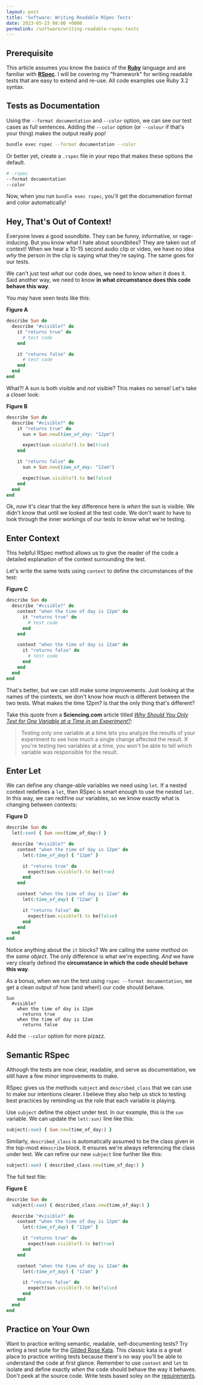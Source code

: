 ```yaml
---
layout: post
title: 'Software: Writing Readable RSpec Tests'
date: 2023-05-23 08:00 +0000
permalink: /software/writing-readable-rspec-tests
---
```


## Prerequisite

This article assumes you know the basics of the [**Ruby**](https://www.ruby-lang.org/) language and are familiar with [**RSpec**](https://rspec.info/). I will be covering my "framework" for writing readable tests that are easy to extend and re-use. All code examples use Ruby 3.2 syntax.

## Tests as Documentation

Using the `--format documentation` and `--color` option, we can see our test cases as full sentences. Adding the `--color` option (or `--colour` if that's your thing) makes the output really pop!

```bash
bundle exec rspec --format documentation --color
```

Or better yet, create a `.rspec` file in your repo that makes these options the default.

```bash
# .rspec
--format documentation
--color
```

Now, when you run `bundle exec rspec`, you'll get the documenation format and color automatically!

## Hey, That's Out of Context!

Everyone loves a good soundbite. They can be funny, informative, or rage-inducing. But you know what I hate about soundbites? They are taken out of context! When we hear a 10-15 second audio clip or video, we have no idea _why_ the person in the clip is saying what they're saying. The same goes for our tests.

We can't just test _what_ our code does, we need to know _when_ it does it. Said another way, we need to know **in what circumstance does this code behave this way**.

You may have seen tests like this:

**Figure A**

```ruby
describe Sun do
  describe "#visible?" do
    it "returns true" do
      # test code
    end

    it "returns false" do
      # test code
    end
  end
end
```

What?! A sun is both visible and _not_ visible? This makes no sense! Let's take a closer look:

**Figure B**

```ruby
describe Sun do
  describe "#visible?" do
    it "returns true" do
      sun = Sun.new(time_of_day: "12pm")

      expect(sun.visible?).to be(true)
    end

    it "returns false" do
      sun = Sun.new(time_of_day: "12am")

      expect(sun.visible?).to be(false)
    end
  end
end
```

Ok, _now_ it's clear that the key difference here is _when_ the sun is visible. We didn't know that until we looked at the test code. We don't want to have to look through the inner workings of our tests to know what we're testing.

## Enter Context

This helpful RSpec method allows us to give the reader of the code a detailed explanation of the context surrounding the test.

Let's write the same tests using `context` to define the circumstances of the test:

**Figure C**

```ruby
describe Sun do
  describe "#visible?" do
    context "when the time of day is 12pm" do
      it "returns true" do
        # test code
      end
    end

    context "when the time of day is 12am" do
      it "returns false" do
        # test code
      end
    end
  end
end
```

That's better, but we can still make some improvements. Just looking at the names of the contexts, we don't know how much is different between the two tests. What makes the time 12pm? Is that the only thing that's different?

Take this quote from a **Sciencing.com** article titled [_Why Should You Only Test for One Variable at a Time in an Experiment?_](https://sciencing.com/should-only-test-one-variable-time-experiment-11414533.html):

> Testing only one variable at a time lets you analyze the results of your experiment to see how much a single change affected the result. If you're testing two variables at a time, you won't be able to tell which variable was responsible for the result.

## Enter Let

We can define any change-able variables we need using `let`. If a nested context redefines a `let`, then RSpec is smart enough to use the nested `let`. In this way, we can redifine our variables, so we know exactly what is changing between contexts:

**Figure D**

```ruby
describe Sun do
  let(:sun) { Sun.new(time_of_day:) }

  describe "#visible?" do
    context "when the time of day is 12pm" do
      let(:time_of_day) { "12pm" }

      it "returns true" do
        expect(sun.visible?).to be(true)
      end
    end

    context "when the time of day is 12am" do
      let(:time_of_day) { "12am" }

      it "returns false" do
        expect(sun.visible?).to be(false)
      end
    end
  end
end
```

Notice anything about the `it` blocks? We are calling the _same method_ on the _same object_. The only difference is what we're expecting. _And_ we have very clearly defined the **circumstance in which the code should behave this way**.

As a bonus, when we run the test using `rspec --format documentation`, we get a clean output of how (and when!) our code should behave.

```
Sun
  #visible?
    when the time of day is 12pm
      returns true
    when the time of day is 12am
      returns false
```

Add the `--color` option for more pizazz.

## Semantic RSpec

Although the tests are now clear, readable, and serve as documentation, we still have a few minor improvements to make.

RSpec gives us the methods `subject` and `described_class` that we can use to make our intentions clearer. I believe they also help us stick to testing best practices by reminding us the role that each variable is playing.

Use `subject` define the object under test. In our example, this is the `sun` variable. We can update the `let(:sun)` line like this:

```ruby
subject(:sun) { Sun.new(time_of_day:) }
```

Similarly, `described_class` is automatically assumed to be the class given in the top-most `#describe` block. It ensures we're always referencing the class under test. We can refine our new `subject` line further like this:

```ruby
subject(:sun) { described_class.new(time_of_day:) }
```

The full test file:

**Figure E**

```ruby
describe Sun do
  subject(:sun) { described_class.new(time_of_day:) }

  describe "#visible?" do
    context "when the time of day is 12pm" do
      let(:time_of_day) { "12pm" }

      it "returns true" do
        expect(sun.visible?).to be(true)
      end
    end

    context "when the time of day is 12am" do
      let(:time_of_day) { "12am" }

      it "returns false" do
        expect(sun.visible?).to be(false)
      end
    end
  end
end
```

## Practice on Your Own

Want to practice writing semantic, readable, self-documenting tests? Try wrting a test suite for the [Gilded Rose Kata](https://github.com/emilybache/GildedRose-Refactoring-Kata). This classic kata is a great place to practice writing tests because there's no way you'll be able to understand the code at first glance. Remember to use `context` and `let` to isolate and define exactly _when_ the code should behave the way it behaves. Don't peek at the source code. Write tests based soley on the [requirements](https://github.com/emilybache/GildedRose-Refactoring-Kata/blob/main/GildedRoseRequirements.txt).
